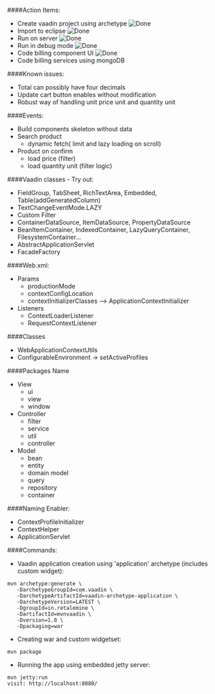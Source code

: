 [tick]: https://raw.github.com/retalemine/roadmap/master/images/tick-16x12.png "Done"

####Action Items:
* Create vaadin project using archetype ![][tick]
* Import to eclipse ![][tick]
* Run on server ![][tick]
* Run in debug mode ![][tick]
* Code billing component UI ![][tick]
* Code billing services using mongoDB

####Known issues:
* Total can possibly have four decimals
* Update cart button enables without modification
* Robust way of handling unit price unit and quantity unit

####Events:
* Build components skeleton without data
* Search product
  * dynamic fetch( limit and lazy loading on scroll)
* Product on confirm
  * load price (filter)
  * load quantity unit (filter  logic) 

####Vaadin classes - Try out:
* FieldGroup, TabSheet, RichTextArea, Embedded, Table(addGeneratedColumn)
* TextChangeEventMode.LAZY
* Custom Filter
* ContainerDataSource, ItemDataSource, PropertyDataSource
* BeanItemContainer, IndexedContainer, LazyQueryContainer, FilesystemContainer...
* AbstractApplicationServlet
* FacadeFactory

####Web.xml:
* Params
  * productionMode
  * contextConfigLocation
  * contextInitializerClasses --> ApplicationContextInitializer<ConfigurableWebApplicationContext>
* Listeners  
  * ContextLoaderListener
  * RequestContextListener

####Classes
* WebApplicationContextUtils
* ConfigurableEnvironment -> setActiveProfiles

####Packages Name
* View
  * ui
  * view
  * window
* Controller
  * filter
  * service
  * util
  * controller
* Model
  * bean
  * entity
  * domain model
  * query
  * repository
  * container

####Naming Enabler:
* ContextProfileInitializer
* ContextHelper
* ApplicationServlet

####Commands:
* Vaadin application creation using 'application' archetype (includes custom widget):
```
mvn archetype:generate \
   -DarchetypeGroupId=com.vaadin \
   -DarchetypeArtifactId=vaadin-archetype-application \
   -DarchetypeVersion=LATEST \
   -DgroupId=in.retalemine \
   -DartifactId=mvnvaadin \
   -Dversion=1.0 \
   -Dpackaging=war
```

* Creating war and custom widgetset:
```
mvn package
```

* Running the app using embedded jetty server:
```
mvn jetty:run
visit: http://localhost:8080/
```



